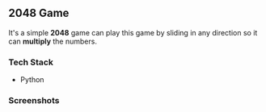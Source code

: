 ## 2048 Game

It's a simple **2048** game can play this game by sliding in any direction so it can **multiply** the numbers.

### Tech Stack 

- Python

### Screenshots

